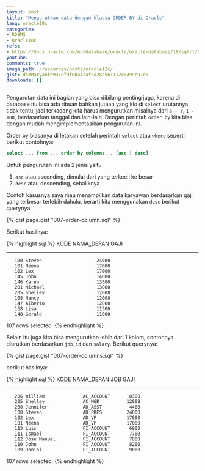 ```yaml
---
layout: post
title: "Mengurutkan data dengan klausa ORDER BY di Oracle"
lang: oracle18c
categories:
- RDBMS
- Oracle18c
refs: 
- https://docs.oracle.com/en/database/oracle/oracle-database/18/sqlrf/Sorting-Query-Results.html#GUID-E45EF993-20AC-4552-860C-4D74EADB5BF2
youtube: 
comments: true
image_path: /resources/posts/oracle12c/
gist: dimMaryanto93/8f9f0ba4caf5a28c56111246499e97d0
downloads: []
---
```


Pengurutan data ini bagian yang bisa dibilang penting juga, karena di database itu bisa ada ribuan bahkan jutaan yang klo di `select` urutannya tidak tentu, jadi terkadang kita harus mengurutkan misalnya dari `a - z`, `1 - 100`, berdasarkan tanggal dan lain-lain. Dengan perintah `order by` kita bisa dengan mudah mengimplementasikan pengurutan ini.

Order by biasanya di letakan setelah perintah `select` atau `where` seperti berikut contohnya:

```sql
select ... from ... order by columns... [asc | desc]
```

Untuk pengurutan ini ada 2 jenis yaitu 

1. `asc` atau ascending, dimulai dari yang terkecil ke besar
2. `desc` atau descending, sebaliknya

Contoh kasusnya saya mau menampilkan data karyawan berdasarkan gaji yang terbesar terlebih dahulu, berarti kita menggunakan `desc` berikut querynya:

{% gist page.gist "007-order-column.sql" %}

Berikut hasilnya:

{% highlight sql %}
      KODE NAMA_DEPAN                 GAJI
---------- -------------------- ----------
       100 Steven                    24000
       101 Neena                     17000
       102 Lex                       17000
       145 John                      14000
       146 Karen                     13500
       201 Michael                   13000
       205 Shelley                   12008
       108 Nancy                     12008
       147 Alberto                   12000
       168 Lisa                      11500
       148 Gerald                    11000

107 rows selected.
{% endhighlight %}

Selain itu juga kita bisa mengurutkan lebih dari 1 kolom, contohnya diurutkan berdasarkan `job_id` dan `salary`. Berikut querynya:

{% gist page.gist "007-order-columns.sql" %}

berikut hasilnya:

{% highlight sql %}
      KODE NAMA_DEPAN           JOB              GAJI
---------- -------------------- ---------- ----------
       206 William              AC_ACCOUNT       8300
       205 Shelley              AC_MGR          12008
       200 Jennifer             AD_ASST          4400
       100 Steven               AD_PRES         24000
       102 Lex                  AD_VP           17000
       101 Neena                AD_VP           17000
       113 Luis                 FI_ACCOUNT       6900
       111 Ismael               FI_ACCOUNT       7700
       112 Jose Manuel          FI_ACCOUNT       7800
       110 John                 FI_ACCOUNT       8200
       109 Daniel               FI_ACCOUNT       9000

107 rows selected.
{% endhighlight %}